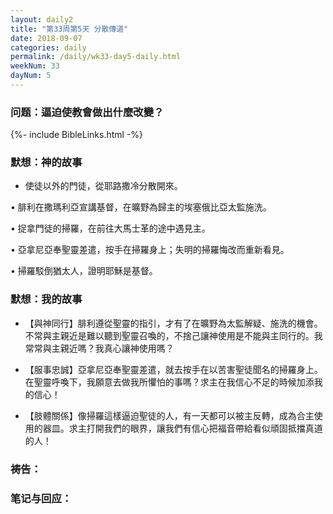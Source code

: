 ```yaml
---
layout: daily2
title: "第33周第5天 分散傳道"
date: 2018-09-07
categories: daily
permalink: /daily/wk33-day5-daily.html
weekNum: 33
dayNum: 5
---
```


### 问题：逼迫使教會做出什麼改變？

{%- include BibleLinks.html -%}

### 默想：神的故事 
+ 使徒以外的門徒，從耶路撒冷分散開來。

• 腓利在撒瑪利亞宣講基督，在曠野為歸主的埃塞俄比亞太監施洗。

• 捉拿門徒的掃羅，在前往大馬士革的途中遇見主。

• 亞拿尼亞奉聖靈差遣，按手在掃羅身上；失明的掃羅悔改而重新看見。

• 掃羅駁倒猶太人，證明耶穌是基督。

### 默想：我的故事
+ 【與神同行】腓利遵從聖靈的指引，才有了在曠野為太監解疑、施洗的機會。不常與主親近是難以聽到聖靈召喚的，不捨己讓神使用是不能與主同行的。我常常與主親近嗎？我真心讓神使用嗎？

+ 【服事忠誠】亞拿尼亞奉聖靈差遣，就去按手在以苦害聖徒聞名的掃羅身上。在聖靈呼喚下，我願意去做我所懼怕的事嗎？求主在我信心不足的時候加添我的信心！

+ 【肢體關係】像掃羅這樣逼迫聖徒的人，有一天都可以被主反轉，成為合主使用的器皿。求主打開我們的眼界，讓我們有信心把福音帶給看似頑固抵擋真道的人！

### 祷告：

### 笔记与回应：
